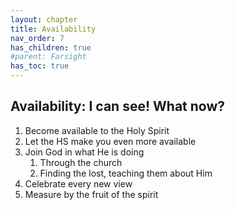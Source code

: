 ```yaml
---
layout: chapter
title: Availability 
nav_order: 7
has_children: true
#parent: Farsight
has_toc: true
---
```


## Availability: I can see! What now?

1. Become available to the Holy Spirit
1. Let the HS make you even more available
1. Join God in what He is doing
    1. Through the church
    1. Finding the lost, teaching them about Him
1. Celebrate every new view
1. Measure by the fruit of the spirit 